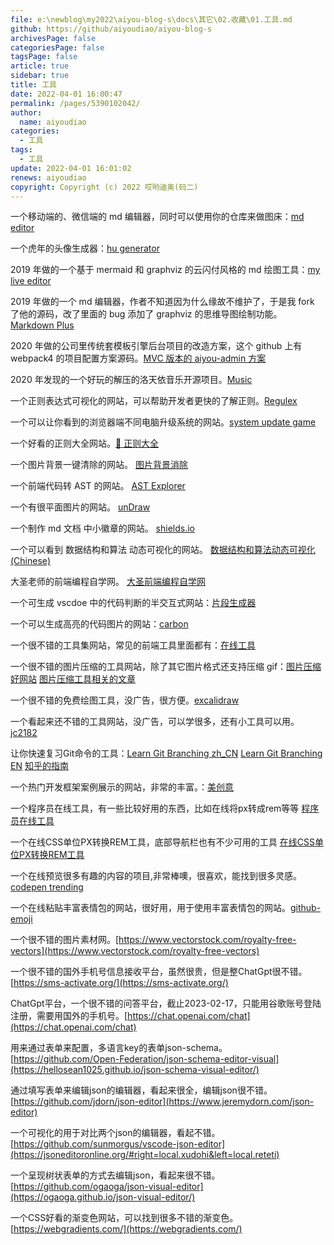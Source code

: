 ```yaml
---
file: e:\newblog\my2022\aiyou-blog-s\docs\其它\02.收藏\01.工具.md
github: https://github/aiyoudiao/aiyou-blog-s
archivesPage: false
categoriesPage: false
tagsPage: false
article: true
sidebar: true
title: 工具
date: 2022-04-01 16:00:47
permalink: /pages/5390102042/
author:
  name: aiyoudiao
categories:
  - 工具
tags:
  - 工具
update: 2022-04-01 16:01:02
renews: aiyoudiao
copyright: Copyright (c) 2022 哎哟迪奥(码二)
---
```


一个移动端的、微信端的 md 编辑器，同时可以使用你的仓库来做图床：[md editor](https://aiyoudiao.gitee.io/md/)

一个虎年的头像生成器：[hu generator](https://aiyoudiao.gitee.io/hu/)

2019 年做的一个基于 mermaid 和 graphviz 的云闪付风格的 md 绘图工具：[my live editor](http://www.hao6.website:999/)

2019 年做的一个 md 编辑器，作者不知道因为什么缘故不维护了，于是我 fork 了他的源码，改了里面的 bug 添加了 graphviz 的思维导图绘制功能。[Markdown Plus](http://www.hao6.website:1000/)

2020 年做的公司里传统套模板引擎后台项目的改造方案，这个 github 上有 webpack4 的项目配置方案源码。[MVC 版本的 aiyou-admin 方案](http://www.hao6.website:2000/)

2020 年发现的一个好玩的解压的洛天依音乐开源项目。[Music](http://www.hao6.website:1314/)

一个正则表达式可视化的网站，可以帮助开发者更快的了解正则。[Regulex](<https://jex.im/regulex/#!flags=&re=%5E(a%7Cb)*%3F%24>)

一个可以让你看到的浏览器端不同电脑升级系统的网站。[system update game](https://fakeupdate.net/)

一个好看的正则大全网站。[🦕 正则大全](https://any86.github.io/any-rule/)

一个图片背景一键清除的网站。 [图片背景消除](https://www.remove.bg/zh)

一个前端代码转 AST 的网站。 [AST Explorer](https://astexplorer.net/)

一个有很平面图片的网站。 [unDraw](https://undraw.co/illustrations)

一个制作 md 文档 中小徽章的网站。 [shields.io](https://shields.io/category/coverage)

一个可以看到 数据结构和算法 动态可视化的网站。 [数据结构和算法动态可视化 (Chinese)](https://visualgo.net/zh)

大圣老师的前端编程自学网。 [大圣前端编程自学网](https://shengxinjing.cn/fe/browser.html#%E6%8A%80%E6%9C%AF%E6%96%87%E6%A1%A3)

一个可生成 vscdoe 中的代码判断的半交互式网站：[片段生成器](https://snippet-generator.app/)

一个可以生成高亮的代码图片的网站：[carbon](https://carbon.now.sh/)

一个很不错的工具集网站，常见的前端工具里面都有：[在线工具](https://tool.lu/)

一个很不错的图片压缩的工具网站，除了其它图片格式还支持压缩 gif：[图片压缩好网站](https://ezgif.com/optimize/ezgif-1-8713973454.gif) [图片压缩工具相关的文章](https://www.bilibili.com/read/cv16326458/)

一个很不错的免费绘图工具，没广告，很方便。[excalidraw](https://excalidraw.com/)

一个看起来还不错的工具网站，没广告，可以学很多，还有小工具可以用。[jc2182](https://www.jc2182.com/toollist.html)  

让你快速复习Git命令的工具：[Learn Git Branching zh_CN](https://learngitbranching.js.org/?locale=zh_CN)  [Learn Git Branching EN](https://learngitbranching.js.org/)  [知乎的指南](https://zhuanlan.zhihu.com/p/518019338)  

一个热门开发框架案例展示的网站，非常的丰富。：[美创意](https://madewith.cn/)

一个程序员在线工具，有一些比较好用的东西，比如在线将px转成rem等等 [程序员在线工具](http://www.ofmonkey.com/front/rem)  

一个在线CSS单位PX转换REM工具，底部导航栏也有不少可用的工具 [在线CSS单位PX转换REM工具](http://px2rem.kw360.net/)

一个在线预览很多有趣的内容的项目,非常棒噢，很喜欢，能找到很多灵感。 [codepen trending](https://codepen.io/trending)

一个在线粘贴丰富表情包的网站，很好用，用于使用丰富表情包的网站。[github-emoji](https://emoji.muan.co/#)

一个很不错的图片素材网。[https://www.vectorstock.com/royalty-free-vectors](https://www.vectorstock.com/royalty-free-vectors)

一个很不错的国外手机号信息接收平台，虽然很贵，但是整ChatGpt很不错。[https://sms-activate.org/](https://sms-activate.org/)

ChatGpt平台，一个很不错的问答平台，截止2023-02-17，只能用谷歌账号登陆注册，需要用国外的手机号。[https://chat.openai.com/chat](https://chat.openai.com/chat)

用来通过表单来配置，多语言key的表单json-schema。[https://github.com/Open-Federation/json-schema-editor-visual](https://hellosean1025.github.io/json-schema-visual-editor/)  

通过填写表单来编辑json的编辑器，看起来很全，编辑json很不错。[https://github.com/jdorn/json-editor](https://www.jeremydorn.com/json-editor)  

一个可视化的用于对比两个json的编辑器，看起不错。[https://github.com/sunmorgus/vscode-json-editor](https://jsoneditoronline.org/#right=local.xudohi&left=local.reteti)  

一个呈现树状表单的方式去编辑json，看起来很不错。[https://github.com/ogaoga/json-visual-editor](https://ogaoga.github.io/json-visual-editor/)  

一个CSS好看的渐变色网站，可以找到很多不错的渐变色。[https://webgradients.com/](https://webgradients.com/)


